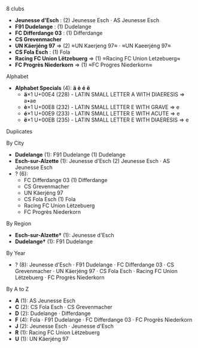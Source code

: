 8 clubs

- **Jeunesse d'Esch** : (2) Jeunesse Esch · AS Jeunesse Esch
- **F91 Dudelange** : (1) Dudelange
- **FC Differdange 03** : (1) Differdange
- **CS Grevenmacher**
- **UN Käerjéng 97** ⇒ (2) ≈UN Kaerjeng 97≈ · ≈UN Kaeerjéng 97≈
- **CS Fola Esch** : (1) Fola
- **Racing FC Union Lëtzebuerg** ⇒ (1) ≈Racing FC Union Letzebuerg≈
- **FC Progrès Niederkorn** ⇒ (1) ≈FC Progres Niederkorn≈




Alphabet

- **Alphabet Specials** (4):  **ä**  **è**  **é**  **ë** 
  - **ä**×1 U+00E4 (228) - LATIN SMALL LETTER A WITH DIAERESIS ⇒ a•ae
  - **è**×1 U+00E8 (232) - LATIN SMALL LETTER E WITH GRAVE ⇒ e
  - **é**×1 U+00E9 (233) - LATIN SMALL LETTER E WITH ACUTE ⇒ e
  - **ë**×1 U+00EB (235) - LATIN SMALL LETTER E WITH DIAERESIS ⇒ e




Duplicates





By City

- **Dudelange** (1): F91 Dudelange  (1) Dudelange
- **Esch-sur-Alzette** (1): Jeunesse d'Esch  (2) Jeunesse Esch · AS Jeunesse Esch
- ? (6): 
  - FC Differdange 03  (1) Differdange
  - CS Grevenmacher 
  - UN Käerjéng 97 
  - CS Fola Esch  (1) Fola
  - Racing FC Union Lëtzebuerg 
  - FC Progrès Niederkorn 




By Region

- **Esch-sur-Alzette†** (1):   Jeunesse d'Esch
- **Dudelange†** (1):   F91 Dudelange




By Year

- ? (8):   Jeunesse d'Esch · F91 Dudelange · FC Differdange 03 · CS Grevenmacher · UN Käerjéng 97 · CS Fola Esch · Racing FC Union Lëtzebuerg · FC Progrès Niederkorn






By A to Z

- **A** (1): AS Jeunesse Esch
- **C** (2): CS Fola Esch · CS Grevenmacher
- **D** (2): Dudelange · Differdange
- **F** (4): Fola · F91 Dudelange · FC Differdange 03 · FC Progrès Niederkorn
- **J** (2): Jeunesse Esch · Jeunesse d'Esch
- **R** (1): Racing FC Union Lëtzebuerg
- **U** (1): UN Käerjéng 97




